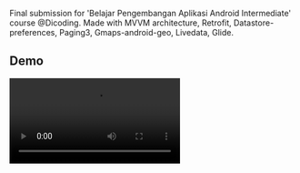 Final submission for 'Belajar Pengembangan Aplikasi Android Intermediate' course @Dicoding. Made with MVVM architecture, Retrofit, Datastore-preferences, Paging3, Gmaps-android-geo, Livedata, Glide.

## Demo

<video width="300" src="https://github.com/alfiziaulhaq/Dicoding-StroyApp/assets/90314126/d6329733-fe6c-44fe-b3e0-6880db63a19f"></video>
